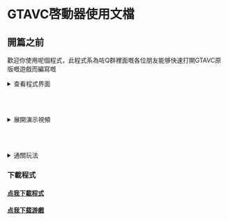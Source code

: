 # GTAVC啓動器使用文檔
## 開篇之前
歡迎你使用呢個程式，此程式系為咗Q群裡面嘅各位朋友能够快速打開GTAVC原版嘅遊戲而編寫嘅

<details>

## 关于程式

<summary>查看程式界面</summary>

### 界面
![程式界面](src/jm.png)

</details>

<br/><br/>

<details>

<summary>展開演示視頻</summary>

<!-- [解压演示](/src/jy.mp4 ':include :type=video width=100% height=400px controls') -->
#### 解壓全過程

![解壓全過程](,,/src/jy.gif)
[點我ti](../jy.html)
<!-- <video controls width="768px" height="432px" source src="/src/jy.mp4" type="video/mp4"></video> -->
	
	
#### 簡單又快捷嘅DirectX修復
![快捷打開DX修復程式自動化修復](../src/dx.gif)

#### 快捷啓動游戲
![快捷啓動游戲](../src/lun.gif)

</details>

<br/><br/>

<details>

<summary>通關玩法</summary>

#### 通關玩法(Bilibili)
<iframe src="//player.bilibili.com/player.html?aid=421854885&bvid=BV1v3411t7zQ&cid=445817165&page=1" scrolling="no" border="0" frameborder="no" framespacing="0" allowfullscreen="true" width="900px" height="600px"> </iframe>

</details>

### 下載程式
#### <a href="https://sgss-1304995454.cos.ap-guangzhou.myqcloud.com/software/GTAVC%E5%90%AF%E5%8A%A8%E5%99%A8.exe" download="GTAVC启动器.exe">点我下載程式</a><br/>
#### <a href="../src/gtavc.zip" download="gtavc.zip">点我下载游戲</a>